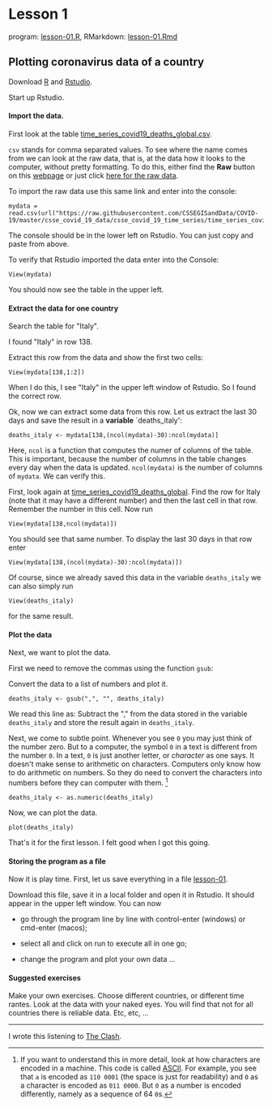 # Lesson 1

program: [lesson-01.R](lesson-01.R), 
RMarkdown: [lesson-01.Rmd](lesson-01.Rmd)

## Plotting coronavirus data of a country

Download [R](https://cran.r-project.org/) and [Rstudio](https://rstudio.com/products/rstudio/download/).

Start up Rstudio. 

#### Import the data. 

First look at the table  [time_series_covid19_deaths_global.csv](https://github.com/CSSEGISandData/COVID-19/blob/master/csse_covid_19_data/csse_covid_19_time_series/time_series_covid19_deaths_global.csv). 

`csv` stands for comma separated values. To see where the name comes from we can look at the raw data, that is, at the data how it looks to the computer, without pretty formatting. To do this, either find the **Raw** button on this [webpage](https://github.com/CSSEGISandData/COVID-19/blob/master/csse_covid_19_data/csse_covid_19_time_series/time_series_covid19_deaths_global.csv) or just click [here for the raw data](https://raw.githubusercontent.com/CSSEGISandData/COVID-19/master/csse_covid_19_data/csse_covid_19_time_series/time_series_covid19_deaths_global.csv).

To import the raw data use this same link and enter into the console:

    mydata = read.csv(url("https://raw.githubusercontent.com/CSSEGISandData/COVID-19/master/csse_covid_19_data/csse_covid_19_time_series/time_series_covid19_deaths_global.csv"))

The console should be in the lower left on Rstudio. You can just copy and paste from above.

To verify that Rstudio imported the data enter into the Console:

    View(mydata)

You should now see the table in the upper left.

#### Extract the data for one country

Search the table for "Italy".

I found "Italy" in row 138.

Extract this row from the data and show the first two cells:

    View(mydata[138,1:2])

When I do this, I see "Italy" in the upper left window of Rstudio. So I found the correct row.

Ok, now we can extract some data from this row. Let us extract the last 30 days and save the result in a **variable** `deaths_italy':

    deaths_italy <- mydata[138,(ncol(mydata)-30):ncol(mydata)]

Here, `ncol` is a function that computes the numer of columns of the table. This is important, because the number of columns in the table changes every day when the data is updated. `ncol(mydata)` is the number of columns of `mydata`. We can verify this. 

First, look again at [time_series_covid19_deaths_global](https://github.com/CSSEGISandData/COVID-19/blob/master/csse_covid_19_data/csse_covid_19_time_series/time_series_covid19_deaths_global.csv). Find the row for Italy (note that it may have a different number) and then the last cell in that row. Remember the number in this cell. Now run

    View(mydata[138,ncol(mydata)])

You should see that same number. To display the last 30 days in that row enter

    View(mydata[138,(ncol(mydata)-30):ncol(mydata)])

Of course, since we already saved this data in the variable `deaths_italy` we can also simply run

    View(deaths_italy)
    
for the same result.

#### Plot the data

Next, we want to plot the data. 

First we need to remove the commas using the function `gsub`:

Convert the data to a list of numbers and plot it.

    deaths_italy <- gsub(",", "", deaths_italy)

We read this line as: Subtract the "," from the data stored in the variable `deaths_italy` and store the result again in `deaths_italy`.

Next, we come to subtle point. Whenever you see `0` you may just think of the number zero. But to a computer, the symbol `0` in a text is different from the number `0`. In a text, `0` is just another letter, or *character* as one says. It doesn't make sense to arithmetic on characters. Computers only know how to do arithmetic on numbers. So they do need to convert the characters into numbers before they can computer with them. [^ascii]

    deaths_italy <- as.numeric(deaths_italy)

Now, we can plot the data.

    plot(deaths_italy)

That's it for the first lesson. I felt good when I got this going. 

#### Storing the program as a file

Now it is play time. First, let us save everything in a file [lesson-01](lesson-01.R). 

Download this file, save it in a local folder and open it in Rstudio. It should appear in the upper left window. You can now

- go through the program line by line with control-enter (windows) or cmd-enter (macos);

- select all and click on run to execute all in one go;
- change the program and plot your own data ...

#### Suggested exercises

Make your own exercises. Choose different countries, or different time rantes. Look at the data with your naked eyes. You will find that not for all countries there is reliable data. Etc, etc, ...

---

I wrote this listening to [The Clash](https://www.youtube.com/watch?v=hZw23sWlyG0&list=PLkLimRXN6NKzoSccJhADNW42Ayxf7mYwF&index=8).

[^ascii]: If you want to understand this in more detail, look at how characters are encoded in a machine. This code is called [ASCII](https://en.wikipedia.org/wiki/ASCII#Printable_characters). For example, you see that `a` is encoded as `110 0001` (the space is just for readability) and `0` as a character is encoded as `011 0000`. But `0` as a number is encoded differently, namely as a sequence of 64 `0`s.